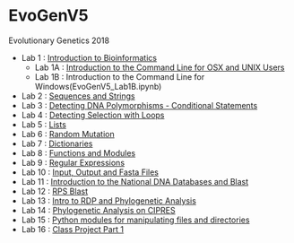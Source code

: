 # EvoGenV5
Evolutionary Genetics 2018

* Lab 1 : [Introduction to Bioinformatics](EvoGenV5_Lab1.ipynb)
    * Lab 1A : [Introduction to the Command Line for OSX and UNIX Users](EvoGenV5_Lab1A.ipynb)
    * Lab 1B : Introduction to the Command Line for Windows(EvoGenV5_Lab1B.ipynb)
* Lab 2 : [Sequences and Strings](EvoGenV5_Lab2.ipynb)
* Lab 3 : [Detecting DNA Polymorphisms - Conditional Statements](EvoGenV5_Lab3.ipynb)
* Lab 4 : [Detecting Selection with Loops](EvoGenV5_Lab4.ipynb)
* Lab 5 : [Lists](EvoGenV5_Lab5.ipynb)
* Lab 6 : [Random Mutation](EvoGenV5_Lab6.ipynb)
* Lab 7 : [Dictionaries](EvoGenV5_Lab7.ipynb)
* Lab 8 : [Functions and Modules](EvoGenV5_Lab8.ipynb)
* Lab 9 : [Regular Expressions](EvoGenV5_Lab9.ipynb)
* Lab 10 : [Input, Output and Fasta Files](EvoGenV5_Lab10.ipynb)
* Lab 11 : [Introduction to the National DNA Databases and Blast](EvoGenV5_Lab11.ipynb)
* Lab 12 : [RPS Blast](EvoGenV5_Lab12.ipynb)
* Lab 13 : [Intro to RDP and Phylogenetic Analysis](EvoGenV5_Lab13.ipynb)
* Lab 14 : [Phylogenetic Analysis on CIPRES](EvoGenV5_Lab14.ipynb)
* Lab 15 : [Python modules for manipulating files and directories](EvoGenV5_Lab15.ipynb)
* Lab 16 : [Class Project Part 1](Project_Part1.ipynb)

